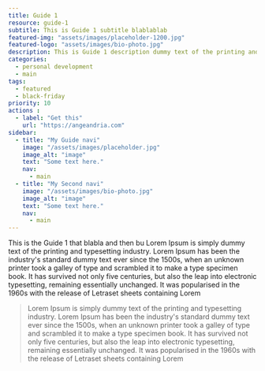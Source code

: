 ```yaml
---
title: Guide 1
resource: guide-1
subtitle: This is Guide 1 subtitle blablablab
featured-img: "assets/images/placeholder-1200.jpg"	
featured-logo: "assets/images/bio-photo.jpg"	
description: This is Guide 1 description dummy text of the printing and typesetting industry. Lorem Ipsum has been the industry's standard dummy text ever since the 1500s, when an unknown printer took a galley of type and scrambled it to make a type specimen book. It has survived not only five centuries, but also the leap into electronic typesetting, remaining essentially unchanged. It was popularised in the 1960s with the release of Letraset sheets containing Lorem 
categories:
  - personal development
  - main
tags:
  - featured
  - black-friday
priority: 10
actions :
  - label: "Get this"
    url: "https://angeandria.com"
sidebar:
  - title: "My Guide navi" 
    image: "/assets/images/placeholder.jpg"
    image_alt: "image"
    text: "Some text here."
    nav:
      - main                      
  - title: "My Second navi" 
    image: "/assets/images/bio-photo.jpg"
    image_alt: "image"
    text: "Some text here."
    nav:
      - main                            
---
```


This is the Guide 1 that blabla and then bu
Lorem Ipsum is simply dummy text of the printing and typesetting industry. Lorem Ipsum has been the industry's standard dummy text ever since the 1500s, when an unknown printer took a galley of type and scrambled it to make a type specimen book. It has survived not only five centuries, but also the leap into electronic typesetting, remaining essentially unchanged. It was popularised in the 1960s with the release of Letraset sheets containing Lorem 

> Lorem Ipsum is simply dummy text of the printing and typesetting industry. Lorem Ipsum has been the industry's standard dummy text ever since the 1500s, when an unknown printer took a galley of type and scrambled it to make a type specimen book. It has survived not only five centuries, but also the leap into electronic typesetting, remaining essentially unchanged. It was popularised in the 1960s with the release of Letraset sheets containing Lorem 